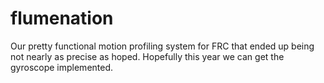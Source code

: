 # flumenation

Our pretty functional motion profiling system for FRC that ended up being not nearly as precise as hoped. Hopefully this year we can get the gyroscope implemented.
